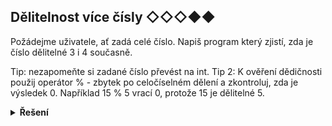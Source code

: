 ## Dělitelnost více čísly ◇◇◇◆◆

Požádejme uživatele, ať zadá celé číslo. Napiš program který zjistí, zda je číslo dělitelné 3 i 4 současně.

Tip: nezapomeňte si zadané číslo převést na int. Tip 2: K ověření dědičnosti použij operátor % - zbytek po celočíselném
dělení a zkontroluj, zda je výsledek 0. Například 15 % 5 vrací 0, protože 15 je dělitelné 5.

<details>
<summary><b>Řešení</b></summary>


```python
cislo = int(input('Zadej celé číslo: '))

delitelne_3 = cislo % 3 == 0
delitelne_4 = cislo % 4 == 0

if delitelne_3 and delitelne_4:
  print('je delitelne 3 i 4')
else:
  print('neni delitelne 3 i 4 soucasne')
```

</details>

